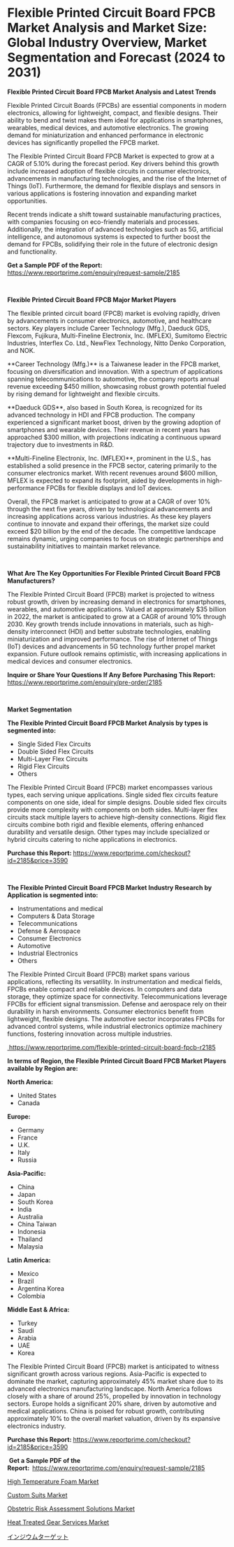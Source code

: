 <p><h1>Flexible Printed Circuit Board FPCB Market Analysis and Market Size: Global Industry Overview, Market Segmentation and Forecast (2024 to 2031)</h1></p><p><strong>Flexible Printed Circuit Board FPCB Market Analysis and Latest Trends</strong></p>
<p><p>Flexible Printed Circuit Boards (FPCBs) are essential components in modern electronics, allowing for lightweight, compact, and flexible designs. Their ability to bend and twist makes them ideal for applications in smartphones, wearables, medical devices, and automotive electronics. The growing demand for miniaturization and enhanced performance in electronic devices has significantly propelled the FPCB market.</p><p>The Flexible Printed Circuit Board FPCB Market is expected to grow at a CAGR of 5.10% during the forecast period. Key drivers behind this growth include increased adoption of flexible circuits in consumer electronics, advancements in manufacturing technologies, and the rise of the Internet of Things (IoT). Furthermore, the demand for flexible displays and sensors in various applications is fostering innovation and expanding market opportunities. </p><p>Recent trends indicate a shift toward sustainable manufacturing practices, with companies focusing on eco-friendly materials and processes. Additionally, the integration of advanced technologies such as 5G, artificial intelligence, and autonomous systems is expected to further boost the demand for FPCBs, solidifying their role in the future of electronic design and functionality.</p></p>
<p><strong>Get a Sample PDF of the Report:&nbsp;</strong> <a href="https://www.reportprime.com/enquiry/request-sample/2185">https://www.reportprime.com/enquiry/request-sample/2185</a></p>
<p>&nbsp;</p>
<p><strong>Flexible Printed Circuit Board FPCB Major Market Players</strong></p>
<p><p>The flexible printed circuit board (FPCB) market is evolving rapidly, driven by advancements in consumer electronics, automotive, and healthcare sectors. Key players include Career Technology (Mfg.), Daeduck GDS, Flexcom, Fujikura, Multi-Fineline Electronix, Inc. (MFLEX), Sumitomo Electric Industries, Interflex Co. Ltd., NewFlex Technology, Nitto Denko Corporation, and NOK.</p><p>**Career Technology (Mfg.)** is a Taiwanese leader in the FPCB market, focusing on diversification and innovation. With a spectrum of applications spanning telecommunications to automotive, the company reports annual revenue exceeding $450 million, showcasing robust growth potential fueled by rising demand for lightweight and flexible circuits.</p><p>**Daeduck GDS**, also based in South Korea, is recognized for its advanced technology in HDI and FPCB production. The company experienced a significant market boost, driven by the growing adoption of smartphones and wearable devices. Their revenue in recent years has approached $300 million, with projections indicating a continuous upward trajectory due to investments in R&D.</p><p>**Multi-Fineline Electronix, Inc. (MFLEX)**, prominent in the U.S., has established a solid presence in the FPCB sector, catering primarily to the consumer electronics market. With recent revenues around $600 million, MFLEX is expected to expand its footprint, aided by developments in high-performance FPCBs for flexible displays and IoT devices.</p><p>Overall, the FPCB market is anticipated to grow at a CAGR of over 10% through the next five years, driven by technological advancements and increasing applications across various industries. As these key players continue to innovate and expand their offerings, the market size could exceed $20 billion by the end of the decade. The competitive landscape remains dynamic, urging companies to focus on strategic partnerships and sustainability initiatives to maintain market relevance.</p></p>
<p>&nbsp;</p>
<p><strong>What Are The Key Opportunities For Flexible Printed Circuit Board FPCB Manufacturers?</strong></p>
<p><p>The Flexible Printed Circuit Board (FPCB) market is projected to witness robust growth, driven by increasing demand in electronics for smartphones, wearables, and automotive applications. Valued at approximately $35 billion in 2022, the market is anticipated to grow at a CAGR of around 10% through 2030. Key growth trends include innovations in materials, such as high-density interconnect (HDI) and better substrate technologies, enabling miniaturization and improved performance. The rise of Internet of Things (IoT) devices and advancements in 5G technology further propel market expansion. Future outlook remains optimistic, with increasing applications in medical devices and consumer electronics.</p></p>
<p><strong>Inquire or Share Your Questions If Any Before Purchasing This Report:</strong> <a href="https://www.reportprime.com/enquiry/pre-order/2185">https://www.reportprime.com/enquiry/pre-order/2185</a></p>
<p>&nbsp;</p>
<p><strong>Market Segmentation</strong></p>
<p><strong>The Flexible Printed Circuit Board FPCB Market Analysis by types is segmented into:</strong></p>
<p><ul><li>Single Sided Flex Circuits</li><li>Double Sided Flex Circuits</li><li>Multi-Layer Flex Circuits</li><li>Rigid Flex Circuits</li><li>Others</li></ul></p>
<p><p>The Flexible Printed Circuit Board (FPCB) market encompasses various types, each serving unique applications. Single sided flex circuits feature components on one side, ideal for simple designs. Double sided flex circuits provide more complexity with components on both sides. Multi-layer flex circuits stack multiple layers to achieve high-density connections. Rigid flex circuits combine both rigid and flexible elements, offering enhanced durability and versatile design. Other types may include specialized or hybrid circuits catering to niche applications in electronics.</p></p>
<p><strong>Purchase this Report:&nbsp;</strong><a href="https://www.reportprime.com/checkout?id=2185&price=3590">https://www.reportprime.com/checkout?id=2185&price=3590</a></p>
<p>&nbsp;</p>
<p><strong>The Flexible Printed Circuit Board FPCB Market Industry Research by Application is segmented into:</strong></p>
<p><ul><li>Instrumentations and medical</li><li>Computers & Data Storage</li><li>Telecommunications</li><li>Defense & Aerospace</li><li>Consumer Electronics</li><li>Automotive</li><li>Industrial Electronics</li><li>Others</li></ul></p>
<p><p>The Flexible Printed Circuit Board (FPCB) market spans various applications, reflecting its versatility. In instrumentation and medical fields, FPCBs enable compact and reliable devices. In computers and data storage, they optimize space for connectivity. Telecommunications leverage FPCBs for efficient signal transmission. Defense and aerospace rely on their durability in harsh environments. Consumer electronics benefit from lightweight, flexible designs. The automotive sector incorporates FPCBs for advanced control systems, while industrial electronics optimize machinery functions, fostering innovation across multiple industries.</p></p>
<p><a href="https://www.reportprime.com/flexible-printed-circuit-board-fpcb-r2185">&nbsp;https://www.reportprime.com/flexible-printed-circuit-board-fpcb-r2185</a></p>
<p><strong>In terms of Region, the Flexible Printed Circuit Board FPCB Market Players available by Region are:</strong></p>
<p>
    <p> <strong> North America: </strong>
        <ul>
            <li>United States</li>
            <li>Canada</li>
        </ul>
        </p> 
    <p> <strong> Europe: </strong>
        <ul>
            <li>Germany</li>
            <li>France</li>
            <li>U.K.</li>
            <li>Italy</li>
            <li>Russia</li>
        </ul>
        </p> 
    <p> <strong> Asia-Pacific: </strong>
        <ul>
            <li>China</li>
            <li>Japan</li>
            <li>South Korea</li>
            <li>India</li>
            <li>Australia</li>
            <li>China Taiwan</li>
            <li>Indonesia</li>
            <li>Thailand</li>
            <li>Malaysia</li>
        </ul>
        </p> 
    <p> <strong> Latin America: </strong>
        <ul>
            <li>Mexico</li>
            <li>Brazil</li>
            <li>Argentina Korea</li>
            <li>Colombia</li>
        </ul>
        </p> 
    <p> <strong> Middle East & Africa: </strong>
        <ul>
            <li>Turkey</li>
            <li>Saudi</li>
            <li>Arabia</li>
            <li>UAE</li>
            <li>Korea</li>
        </ul>
    </p>
    </p>
<p><p>The Flexible Printed Circuit Board (FPCB) market is anticipated to witness significant growth across various regions. Asia-Pacific is expected to dominate the market, capturing approximately 45% market share due to its advanced electronics manufacturing landscape. North America follows closely with a share of around 25%, propelled by innovation in technology sectors. Europe holds a significant 20% share, driven by automotive and medical applications. China is poised for robust growth, contributing approximately 10% to the overall market valuation, driven by its expansive electronics industry.</p></p>
<p><strong>Purchase this Report: </strong><a href="https://www.reportprime.com/checkout?id=2185&price=3590">https://www.reportprime.com/checkout?id=2185&price=3590</a></p>
<p>&nbsp;<strong>Get a Sample PDF of the Report:&nbsp;&nbsp;</strong><a href="https://www.reportprime.com/enquiry/request-sample/2185">https://www.reportprime.com/enquiry/request-sample/2185</a></p>
<p><strong></strong></p>
<p><p><a href="https://www.linkedin.com/pulse/what-influencing-future-high-temperature-foam-market-sjo3f?trackingId=ZP1FNwoeRi2t7EMk%2BzWf3g%3D%3D">High Temperature Foam Market</a></p><p><a href="https://www.linkedin.com/pulse/how-regions-adapting-custom-suits-market-global-trends-overview-u2s9f?trackingId=deRe9%2FG2R%2Fyk9qkP%2BCknpw%3D%3D">Custom Suits Market</a></p><p><a href="https://medium.com/@amandawbrown02/what-innovations-and-market-trends-are-shaping-the-obstetric-risk-assessment-solutions-market-02959d006d7f">Obstetric Risk Assessment Solutions Market</a></p><p><a href="https://medium.com/@amandawbrown02/global-heat-treated-gear-services-market-exploring-market-share-market-trends-and-future-growth-0c80f7b42cd2">Heat Treated Gear Services Market</a></p><p><a href="https://medium.com/@dressleredward/%E3%82%A4%E3%83%B3%E3%82%B8%E3%82%A6%E3%83%A0%E3%82%BF%E3%83%BC%E3%82%B2%E3%83%83%E3%83%88%E5%B8%82%E5%A0%B4%E3%81%AE%E8%A6%8F%E6%A8%A1-%E3%82%B7%E3%82%A7%E3%82%A2-%E3%81%8A%E3%82%88%E3%81%B3%E3%83%88%E3%83%AC%E3%83%B3%E3%83%89%E5%88%86%E6%9E%90%E3%83%AC%E3%83%9D%E3%83%BC%E3%83%88-%E7%94%A8%E9%80%94%E5%88%A5-%E3%83%9E%E3%82%A4%E3%82%AF%E3%83%AD%E3%82%A8%E3%83%AC%E3%82%AF%E3%83%88%E3%83%AD%E3%83%8B%E3%82%AF%E3%82%B9-%E3%83%A2%E3%83%8B%E3%82%BF%E3%83%BC-%E3%82%B9%E3%83%88%E3%83%AC%E3%83%BC%E3%82%B8-%E3%81%9D%E3%81%AE%E4%BB%96-%E5%8E%9F%E6%9D%90%E6%96%99%E5%88%A5-2031%E5%B9%B4%E3%81%BE%E3%81%A7%E3%81%AE%E4%BA%88%E6%B8%AC-698541156147">インジウムターゲット</a></p></p>